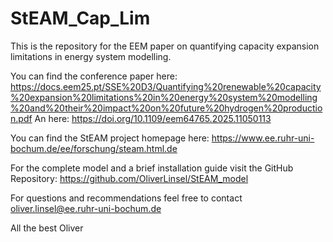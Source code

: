 # StEAM_Cap_Lim
This is the repository for the EEM paper on quantifying capacity expansion limitations in energy system modelling.

You can find the conference paper here:
https://docs.eem25.pt/SSE%20D3/Quantifying%20renewable%20capacity%20expansion%20limitations%20in%20energy%20system%20modelling%20and%20their%20impact%20on%20future%20hydrogen%20production.pdf
An here:
https://doi.org/10.1109/eem64765.2025.11050113

You can find the StEAM project homepage here:
https://www.ee.ruhr-uni-bochum.de/ee/forschung/steam.html.de

For the complete model and a brief installation guide visit the GitHub Repository:
https://github.com/OliverLinsel/StEAM_model

For questions and recommendations feel free to contact oliver.linsel@ee.ruhr-uni-bochum.de

All the best
Oliver
